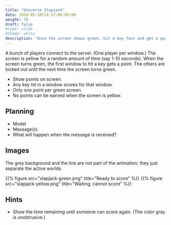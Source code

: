 ```yaml
---
title: "Universe Slapjack"
date: 2018-05-16T14:57:00-05:00
weight: 70
draft: false
#type: slide
#theme: white
description: "Once the screen shows green, hit a key fast and get a point."
---
```


A bunch of players connect to the server. (One player per window.) The
screen is yellow for a random amount of time (say 1-10 seconds). When
the screen turns green, the first window to hit a key gets a
point. The others are locked out until the next time the screen turns green.

* Show points on screen.
* Any key hit in a window scores for that window.
* Only one point per green screen.
* No points can be earned when the screen is yellow.

## Planning

* Model
* Message(s)
* What will happen when the message is received?

## Images

The grey background and the line are not part of the animation; they just separate the active worlds.

{{% figure src="slapjack-green.png" title="Ready to score" %}}
{{% figure src="slapjack-yellow.png" title="Waiting, cannot score" %}}


## Hints

* Show the time remaining until someone can score again. (The color gray is unobtrusive.)
